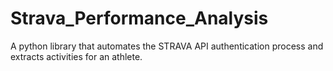 # Strava_Performance_Analysis
A python library that automates the STRAVA API authentication process and extracts activities for an athlete. 
